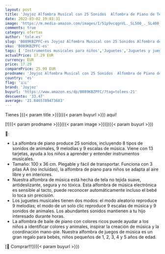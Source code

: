 ```yaml
---
layout: post
title: 'Joyjoz Alfombra Musical con 25 Sonidos  Alfombra de Piano de Teclado para Bebé  Alfombra Piano de Animales para Niños Niñas de 1 a 5 Años  100*36cm '
date: 2022-03-02 19:03:31
image: 'https://m.media-amazon.com/images/I/51p9vcqgnVL._SL500_._SL400_.jpg'
comments: true
category: ofertas
author: 'tole.es'
slug: 'B089KBZPFC-es Joyjoz Alfombra Musical con 25 Sonidos Alfombra de Piano...'
sku: 'B089KBZPFC-es'
tags: [ 'Instrumentos musicales para niños','Juguetes','Juguetes y juegos','Pianos para niños','bebé','joyjoz', ]
actualPrice: 17.29 EUR
currency: EUR
price: 17.29
comparePrice: 25.99 EUR
prodname: 'Joyjoz Alfombra Musical con 25 Sonidos  Alfombra de Piano de Teclado para Bebé  Alfombra Piano de Animales para Niños Niñas de 1 a 5 Años  100*36cm '
country: 'es'
flag: '🇪🇸'
brand: 'Joyjoz'
buyurl: 'https://www.amazon.es/dp/B089KBZPFC/?tag=tolees-21'
descuento: '33.47'
average: '21.8465789473683'
---
```


Tienes [{{< param title >}}]({{< param buyurl >}}) aqui!

[![{{< param prodname >}}]({{< param image >}})]({{< param buyurl >}})

🔎:

- La alfombra de piano produce 25 sonidos, incluyendo 8 tipos de sonidos de animales, 9 melodías y 9 escalas de música. Viene con 13 tarjetas, ayuda a los niños a aprender y entender instrumentos musicales.
- Tamaño: 100 x 36 cm. Plegable y fácil de transportar. Funciona con 3 pilas AA (no incluidas), la alfombra de piano para niños se adapta al aire libre y en interiores.
- Nuestra alfombra de música está hecha de tela no tejida suave, antideslizante, segura y no tóxica. Esta alfombra de música electrónica es sensible al tacto, puede reconocer automáticamente incluso el bebé lo toca sin precisión.
- Los juguetes musicales tienen dos modos: el modo aleatorio reproduce 9 melodías; el modo de un solo clic reproduce 9 escalas de música y 9 sonidos de animales. Los abundantes sonidos mantienen a tu hijo interesado durante horas.
- La alfombra de baile de piano con colores ricos puede ayudar a los niños a identificar colores y animales, inspirar la creación de música y la coordinación mano-pie. Nuestra alfombra de juegos de música es un gran regalo para bebés, niños pequeños de 1, 2, 3, 4 y 5 años de edad.

[🛒 Comprar!!!]({{< param buyurl >}})
